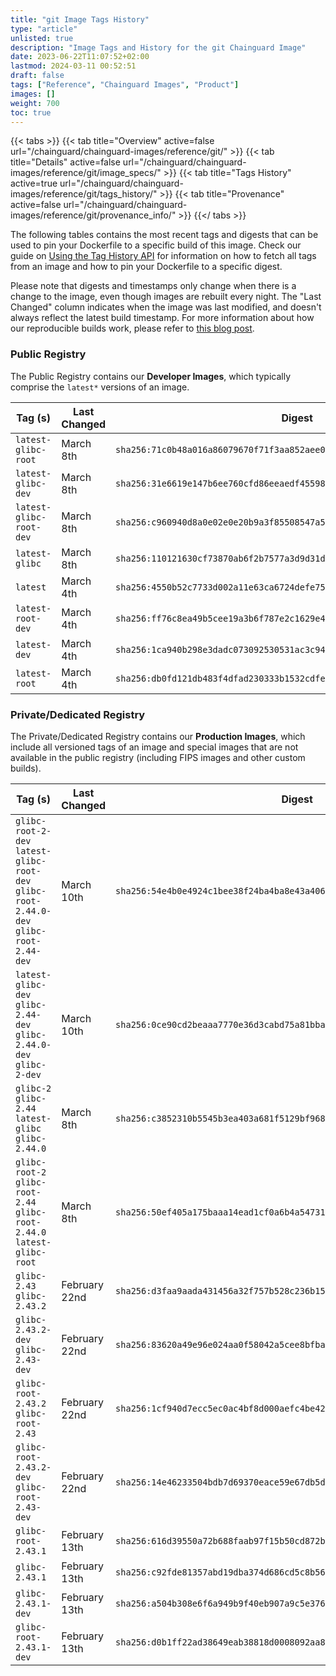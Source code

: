 ```yaml
---
title: "git Image Tags History"
type: "article"
unlisted: true
description: "Image Tags and History for the git Chainguard Image"
date: 2023-06-22T11:07:52+02:00
lastmod: 2024-03-11 00:52:51
draft: false
tags: ["Reference", "Chainguard Images", "Product"]
images: []
weight: 700
toc: true
---
```


{{< tabs >}}
{{< tab title="Overview" active=false url="/chainguard/chainguard-images/reference/git/" >}}
{{< tab title="Details" active=false url="/chainguard/chainguard-images/reference/git/image_specs/" >}}
{{< tab title="Tags History" active=true url="/chainguard/chainguard-images/reference/git/tags_history/" >}}
{{< tab title="Provenance" active=false url="/chainguard/chainguard-images/reference/git/provenance_info/" >}}
{{</ tabs >}}

The following tables contains the most recent tags and digests that can be used to pin your Dockerfile to a specific build of this image. Check our guide on [Using the Tag History API](/chainguard/chainguard-images/using-the-tag-history-api/) for information on how to fetch all tags from an image and how to pin your Dockerfile to a specific digest.

Please note that digests and timestamps only change when there is a change to the image, even though images are rebuilt every night. The "Last Changed" column indicates when the image was last modified, and doesn't always reflect the latest build timestamp. For more information about how our reproducible builds work, please refer to [this blog post](https://www.chainguard.dev/unchained/reproducing-chainguards-reproducible-image-builds).

### Public Registry
The Public Registry contains our **Developer Images**, which typically comprise the `latest*` versions of an image.

| Tag (s)                  | Last Changed | Digest                                                                    |
|--------------------------|--------------|---------------------------------------------------------------------------|
|  `latest-glibc-root`     | March 8th    | `sha256:71c0b48a016a86079670f71f3aa852aee0c559c9255403c1318473327c8ad94f` |
|  `latest-glibc-dev`      | March 8th    | `sha256:31e6619e147b6ee760cfd86eeaedf45598144ab9bfd47f0c4545538200e583dd` |
|  `latest-glibc-root-dev` | March 8th    | `sha256:c960940d8a0e02e0e20b9a3f85508547a5177795545876074bcca02923c31303` |
|  `latest-glibc`          | March 8th    | `sha256:110121630cf73870ab6f2b7577a3d9d31dfc849755682084d275a330359233d9` |
|  `latest`                | March 4th    | `sha256:4550b52c7733d002a11e63ca6724defe75285099b883c35dc0bffd2f9f5776f3` |
|  `latest-root-dev`       | March 4th    | `sha256:ff76c8ea49b5cee19a3b6f787e2c1629e4ab46ec62df616412e7042e3c51c7fe` |
|  `latest-dev`            | March 4th    | `sha256:1ca940b298e3dadc073092530531ac3c947da0d46dbbcaf55be2b733b49aba00` |
|  `latest-root`           | March 4th    | `sha256:db0fd121db483f4dfad230333b1532cdfe8831211a6953bf5ba3024ecc121b04` |


### Private/Dedicated Registry
The Private/Dedicated Registry contains our **Production Images**, which include all versioned tags of an image and special images that are not available in the public registry (including FIPS images and other custom builds).

| Tag (s)                                                                                   | Last Changed  | Digest                                                                    |
|-------------------------------------------------------------------------------------------|---------------|---------------------------------------------------------------------------|
|  `glibc-root-2-dev` `latest-glibc-root-dev` `glibc-root-2.44.0-dev` `glibc-root-2.44-dev` | March 10th    | `sha256:54e4b0e4924c1bee38f24ba4ba8e43a4061163bd4826ad516a28cda04701eb81` |
|  `latest-glibc-dev` `glibc-2.44-dev` `glibc-2.44.0-dev` `glibc-2-dev`                     | March 10th    | `sha256:0ce90cd2beaaa7770e36d3cabd75a81bba5ff5ac1534dd540b67ce8e8efe530a` |
|  `glibc-2` `glibc-2.44` `latest-glibc` `glibc-2.44.0`                                     | March 8th     | `sha256:c3852310b5545b3ea403a681f5129bf968334d4668ad7948fe067edb24c55539` |
|  `glibc-root-2` `glibc-root-2.44` `glibc-root-2.44.0` `latest-glibc-root`                 | March 8th     | `sha256:50ef405a175baaa14ead1cf0a6b4a547311f1b3358b2c0eb9de3218b83bb06df` |
|  `glibc-2.43` `glibc-2.43.2`                                                              | February 22nd | `sha256:d3faa9aada431456a32f757b528c236b155777ff345ce01d15d5f0c424cf43bc` |
|  `glibc-2.43.2-dev` `glibc-2.43-dev`                                                      | February 22nd | `sha256:83620a49e96e024aa0f58042a5cee8bfba67d41c91d73b61c17ae2c0f6ec8392` |
|  `glibc-root-2.43.2` `glibc-root-2.43`                                                    | February 22nd | `sha256:1cf940d7ecc5ec0ac4bf8d000aefc4be4244f0ec8f68a11acab20fe0f5c0c5d7` |
|  `glibc-root-2.43.2-dev` `glibc-root-2.43-dev`                                            | February 22nd | `sha256:14e46233504bdb7d69370eace59e67db5da0bc05e7db079c7f96fbae1c7ec99a` |
|  `glibc-root-2.43.1`                                                                      | February 13th | `sha256:616d39550a72b688faab97f15b50cd872ba97df9837697b27d82990c3bceae40` |
|  `glibc-2.43.1`                                                                           | February 13th | `sha256:c92fde81357abd19dba374d686cd5c8b56428874e586f5ab9fd8e3ce2f183fad` |
|  `glibc-2.43.1-dev`                                                                       | February 13th | `sha256:a504b308e6f6a949b9f40eb907a9c5e376c0d397c2ea26d94791adff9924982e` |
|  `glibc-root-2.43.1-dev`                                                                  | February 13th | `sha256:d0b1ff22ad38649eab38818d0008092aa8cbb14c2ce0d4874445ba3636282651` |

